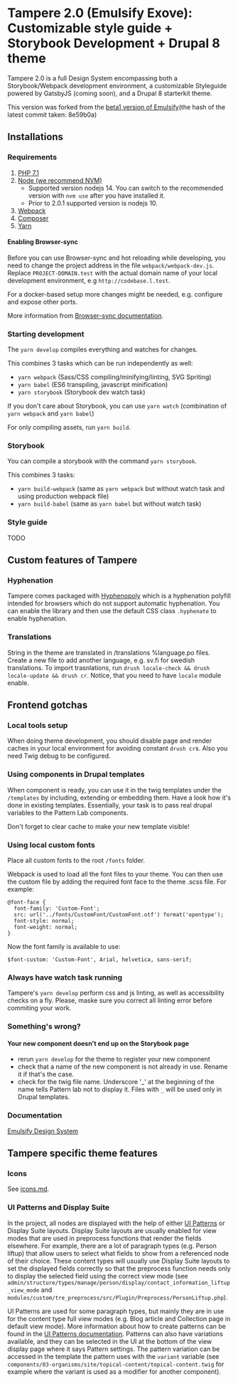 # Tampere 2.0 (Emulsify Exove): Customizable style guide + Storybook Development + Drupal 8 theme

Tampere 2.0 is a full Design System encompassing both a Storybook/Webpack development environment, a customizable Styleguide powered by GatsbyJS (coming soon), and a Drupal 8 starterkit theme.

This version was forked from the [beta1 version of Emulsify](https://github.com/emulsify-ds/emulsify-drupal/tree/v1.0.0-beta.1)(the hash of the latest commit taken: 8e59b0a)

## Installations

### Requirements

1.  [PHP 7.1](http://www.php.net/)
2.  [Node (we recommend NVM)](https://github.com/creationix/nvm)
    * Supported version nodejs 14. You can switch to the recommended version with `nvm use` after you have installed it.
    * Prior to 2.0.1 supported version is nodejs 10.
3.  [Webpack](https://webpack.js.org/)
4.  [Composer](https://getcomposer.org/)
5.  [Yarn](https://github.com/yarnpkg/yarn)
#### Enabling Browser-sync

Before you can use Browser-sync and hot reloading while developing, you need to change the project address in the file `webpack/webpack-dev.js`. Replace `PROJECT-DOMAIN.test` with the actual domain name of your local development environment, e.g `http://codebase.l.test`.

For a docker-based setup more changes might be needed, e.g. configure and expose other ports.

More information from [Browser-sync documentation](https://www.browsersync.io/docs/).

### Starting development

The `yarn develop` compiles everything and watches for changes.

This combines 3 tasks which can be run independently as well:
* `yarn webpack` (Sass/CSS compiling/minifying/linting, SVG Spriting)
* `yarn babel` (ES6 transpiling, javascript minification)
* `yarn storybook` (Storybook dev watch task)

If you don't care about Storybook, you can use `yarn watch` (combination of `yarn webpack` and `yarn babel`)

For only compiling assets, run `yarn build`.

### Storybook

You can compile a storybook with the command `yarn storybook`.

This combines 3 tasks:
* `yarn build-webpack` (same as `yarn webpack` but without watch task and using production webpack file)
* `yarn build-babel` (same as `yarn babel` but without watch task)

### Style guide

TODO

## Custom features of Tampere

### Hyphenation
Tampere comes packaged with [Hyphenopoly](https://github.com/mnater/Hyphenopoly) which is a hyphenation polyfill intended for browsers which do not support automatic hyphenation. You can enable the library and then use the default CSS class `.hyphenate`
to enable hyphenation.

### Translations
String in the theme are translated in /translations %language.po files. Create a new file to add another language, e.g. sv.fi for swedish translations.
To import trasnlations, run `drush locale-check && drush locale-update && drush cr`. Notice, that you need to have `locale` module enable.

## Frontend gotchas

### Local tools setup
When doing theme development, you should disable page and render caches in your local environment for avoiding constant `drush cr`s.
Also you need Twig debug to be configured.

### Using components in Drupal templates
When component is ready, you can use it in the twig templates under the `/templates` by including, extending or embedding them. Have a look how it's done in existing templates. Essentially, your task is to pass real drupal variables to the Pattern Lab components.

Don't forget to clear cache to make your new template visible!

### Using local custom fonts
Place all custom fonts to the root `/fonts` folder.

Webpack is used to load all the font files to your theme. You can then use the custom file by adding the required font face to the theme .scss file. For example:
```
@font-face {
  font-family: 'Custom-Font';
  src: url('../fonts/CustomFont/CustomFont.otf') format('opentype');
  font-style: normal;
  font-weight: normal;
}
```

Now the font family is available to use:
```
$font-custom: 'Custom-Font', Arial, helvetica, sans-serif;
```

### Always have watch task running
Tampere's `yarn develop` perform css and js linting, as well as accessibility checks on a fly. Please, maske sure you correct all linting error before commiting your work.

### Something's wrong?

#### Your new component doesn't end up on the Storybook page

  - rerun `yarn develop` for the theme to register your new component
  - check that a name of the new component is not already in use. Rename it if that's the case.
  - check for the twig file name. Underscore '_' at the beginning of the name tells Pattern lab not to display it. Files with `_` will be used only in Drupal templates.

### Documentation

[Emulsify Design System](https://docs.emulsify.info/)

## Tampere specific theme features

### Icons
See [icons.md](components/01-atoms/04-images/icons/icons.md).

### UI Patterns and Display Suite
In the project, all nodes are displayed with the help of either [UI Patterns](https://ui-patterns.readthedocs.io/) or Display Suite layouts.
Display Suite layouts are usually enabled for view modes that are used in preprocess functions that render the fields elsewhere. For example, there are a lot of paragraph types (e.g. Person liftup) that allow users to select what fields to show from a referenced node of their choice. These content types will usually use Display Suite layouts to set the displayed fields correctly so that the preprocess function needs only to display the selected field using the correct view mode (see `admin/structure/types/manage/person/display/contact_information_liftup_view_mode` and `modules/custom/tre_preprocess/src/Plugin/Preprocess/PersonLiftup.php`).

UI Patterns are used for some paragraph types, but mainly they are in use for the content type full view modes (e.g. Blog article and Collection page in default view mode). More information about how to create patterns can be found in the [UI Patterns documentation](https://ui-patterns.readthedocs.io/en/8.x-1.x/content/patterns-definition.html#). Patterns can also have variations available, and they can be selected in the UI at the bottom of the view display page where it says Pattern settings. The pattern variation can be accessed in the template the pattern uses with the `variant` variable (see `components/03-organisms/site/topical-content/topical-content.twig` for example where the variant is used as a modifier for another component).
